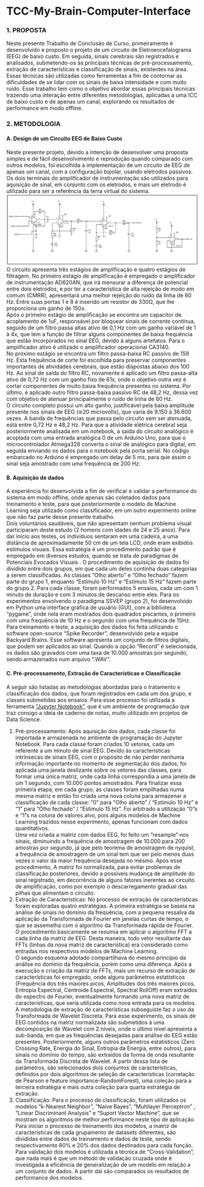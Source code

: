 # TCC-My-Brain-Computer-Interface

### 1. PROPOSTA

Neste presente Trabalho de Conclusão de Curso, primeiramente é desenvolvido e proposto o projeto de um circuito de Eletroencefalograma (EEG) de baixo custo. Em seguida, sinais cerebrais são registrados e analisados, submetendo-os às principais técnicas de pré-processamento, extração de características e classificação de sinais, existentes na área. Essas técnicas são utilizadas como ferramentas a fim de contornar as dificuldades de se lidar com os sinais de baixa intensidade e com muito ruído. Esse trabalho tem como o objetivo abordar essas principais técnicas trazendo uma interação entre diferentes metodologias, aplicadas a uma ICC de baixo custo e de apenas um canal, explorando os resultados de performance em modo offline.

### 2. METODOLOGIA

 #### A. Design de um Circuito EEG de Baixo Custo
  Neste presente projeto, devido a intenção de desenvolver uma proposta simples e de fácil desenvolvimento e reprodução quando comparado com outros modelos, foi escolhida a implementação de um circuito de EEG de apenas um canal, com a configuração bipolar, usando eletrodos passivos. Os dois terminais do amplificador de instrumentação são utilizados para aquisição de sinal, em conjunto com os eletrodos, e mais um eletrodo é utilizado para ser a referência da terra virtual do sistema.<br>
![circ logo](/pic/circ.PNG)
  O circuito apresenta três estágios de amplificação e quatro estágios de filtragem. No primeiro estágio de amplificação é empregado o amplificador de instrumentação AD620AN, que irá mensurar a diferença de potencial entre dois eletrodos, e por ter a característica de alta rejeição de modo em comum (CMRR), apresentará uma melhor rejeição do ruído da linha de 60 Hz. Entre suas portas 1 e 8 é inserido um resistor de 330Ω, que lhe proporciona um ganho de 150x.<br>
Após o primeiro estágio de amplificação se encontra um capacitor de acoplamento de 1uF, responsável por bloquear sinais de corrente contínua, seguido de um filtro passa altas ativo de 0,1 Hz com um ganho variável de 1 à 4x, que tem a função de filtrar alguns componentes de baixa frequência que estão incorporados no sinal EEG, devido à alguns artefatos. Para o amplificador ativo é utilizado o amplificador operacional CA3140.<br>
  No próximo estágio se encontra um filtro passa-baixa RC passivo de 159 Hz. Esta frequência de corte foi escolhida para preservar componentes importantes de atividades cerebrais, que estão dispostas abaixo dos 100 Hz.
Ao sinal de saída do filtro RC, novamente é aplicado um filtro passa-alta ativo de 0,72 Hz com um ganho fixo de 61x, onde o objetivo outra vez é cortar componentes de muito baixa frequência presentes no sistema.
Por último, é aplicado outro filtro passa-baixa passivo RC de 48,2 Hz, dessa vez com objetivo de atenuar principalmente o ruído de linha de 60 Hz.<br>
  O circuito completo possui um alto ganho, justificável pela baixa amplitude presente nos sinais de EEG (≅20 microvolts), que varia de 9.150 à 36.600 vezes. A banda de frequências que passa pelo circuito sem ser atenuada, está entre 0,72 Hz e 48,2 Hz. Para que a atividade elétrica cerebral seja posteriormente analisada em um notebook, a saída do circuito analógico é acoplada com uma entrada analógica 0 de um Arduino Uno, para que o microcontrolador Atmega328 converta o sinal de analógico para digital, em seguida enviando os dados para o notebook pela porta serial. No código embarcado no Arduino é empregado um delay de 5 ms, para que assim o sinal seja amostrado com uma frequência de 200 Hz.<br>

 #### B. Aquisição de dados

  A experiência foi desenvolvida a fim de verificar e validar a performance do sistema em modo offline, onde apenas são coletados dados para treinamento e teste, para que posteriormente o modelo de Machine Learning seja utilizado como classificador, em um outro experimento online que não faz parte desse presente trabalho.<br>
  Dois voluntários saudáveis, que não apresentam nenhum problema visual participaram deste estudo (2 homens com idades de 24 e 25 anos). Para dar início aos testes, os indivíduos sentaram em uma cadeira, a uma distância de aproximadamente 50 cm de um tela LCD, onde eram exibidos estímulos visuais. Essa estratégia é um procedimento padrão que é empregado em diversos estudos, quando se trata de paradigmas de Potenciais Evocados Visuais . O procedimento de aquisição de dados foi dividido entre dois grupos, em que cada um deles continha duas categorias a serem classificadas. As classes “Olho aberto” e “Olho fechado” fazem parte do grupo 1, enquanto “Estímulo 10 Hz” e “Estímulo 15 Hz” fazem parte do grupo 2. Para cada classe, foram performados 5 ensaios, cada um com 1 minuto de duração e com 3 minutos de descanso entre eles. Para os experimentos envolvendo o paradigma SSVEP (grupo 2), foi desenvolvido em Python uma interface gráfica de usuário (GUI), com a biblioteca “pygame”, onde nela eram mostrados dois quadrados piscantes, o primeiro com uma frequência de 10 Hz e o segundo com uma frequência de 15Hz.<br>
  Para treinamento e teste, a aquisição dos dados foi feita utilizando o software open-source “Spike Recorder”, desenvolvido pela a equipe Backyard Brains. Esse software apresenta um conjunto de filtros digitais, que podem ser aplicados ao sinal. Quando a opção “Record” é selecionada, os dados são gravados com uma taxa de 10.000 amostras por segundo, sendo armazenados num arquivo “.WAV”.<br>


 #### C. Pré-processamento, Extração de Características e Classificação

  A seguir são listadas as metodologias abordadas para o tratamento e classificação dos dados, que foram registrados em cada um dos grupo, e classes submetidas aos ensaios. Para esse processo foi utilizada a ferramenta [“Jupyter Notebook”](https://github.com/maods2/TCC-My-Brain-Computer-Interface/blob/master/Notebook%205.0%20-%20Eyes%20Closed%20Dataset.ipynb), que é um ambiente de programação que traz consigo a ideia de caderno de notas, muito utilizado em projetos de Data Science.<br>
  1) Pré-processamento: Após aquisição dos dados, cada classe foi importada e armazenada no ambiente de programação do Jupyter Notebook. Para cada classe foram criados 10 vetores, cada um referente a um minuto de sinal EEG. Devido às características intrínsecas de sinais EEG, com o propósito de não perder nenhuma informação importante no momento de segmentação dos dados, foi aplicada uma janela deslizante  sobre os vetores das classes, para formar uma única matriz, onde cada linha correspondia a uma janela de um 1 segundo, com 10.000 pontos amostrados. Para finalizar essa primeira etapa, em cada grupo, as classes foram empilhadas numa mesma matriz e então foi criada uma nova coluna para armazenar a classificação de cada classe: “0” para “Olho aberto” / “Estímulo 10 Hz” e “1” para “Olho fechado” / “Estímulo 15 Hz”. Foi arbitrado a utilização “0”s e “1”s na coluna de valores alvo, pois alguns modelos de Machine Learning trazidos nesse experimento, apenas funcionam com dados quantitativos.<br>
Uma vez criada a matriz com dados EEG, foi feito um “resample” nos sinais, diminuindo a frequência de amostragem de 10.000 para 200 amostras por segundo, já que pelo teorema de amostragem de nyquist, a frequência de amostragem de um sinal tem que ser pelo menos duas vezes o valor da maior frequência desejada no mesmo. Após esse procedimento, A matriz foi normalizada, para evitar problemas de classificação posteriores, devido a possiveis mudança de amplitude do sinal registrado, em decorrência de alguns fatores inerentes ao circuito de amplificação, como por exemplo o descarregamento gradual das pilhas que alimentam o circuito.<br>
  2) Extração de Características: No processo de extração de características foram exploradas quatro estratégias.
A primeira estratégia se baseia na análise de sinais no domínio da frequência, com a pequena ressalva da aplicação da Transformada de Fourier em janelas curtas de tempo, o que se assemelha com o algoritmo da Transformada rápida de Fourier. O procedimento basicamente se resumia em aplicar o algoritmo FFT a cada linha da matriz de EEG. Desta maneira, todo vetor resultante das FFTs (linhas da nova matriz de característica) era considerado como entradas nos respectivos modelos de Machine Learning.<br>
O segundo esquema adotado compartilhava do mesmo princípio da análise no domínio da frequência, porém como uma diferença. Após a execução e criação da matriz de FFTs, mais um recurso de extração de características foi empregado, onde alguns parâmetros estatísticos (Frequência dos três maiores picos, Amplitudes dos três maiores picos, Entropia Espectral, Centroide Espectral, Spectral RollOff) eram extraídos do espectro de Fourier, eventualmente formando uma nova matriz de características, que seria utilizada como nova entrada para os modelos.<br>
A metodologia de extração de características subseguiste faz o uso da Transformada de Wavelet Discreta. Para esse experimento, os sinais de EEG contidos na matriz normalizada são submetidos à uma decomposição de Wavelet com 2 níveis, onde o último nível apresenta a sub-banda, em que as frequências desejadas para análise do EEG estão presentes. Posteriormente, alguns outros parâmetros estatísticos (Zero Crossing Rate, Energia do Sinal, Entropia da Energia, entre outros), para sinais no domínio do tempo, são extraídos da forma de onda resultante da Transformada Discreta de Wavelet. A partir dessa lista de parâmetros, são selecionados dois conjuntos de características, definidos por dois algoritmos de seleção de características (correlação de Pearson e feature importance-RandomForest), uma coleção para a terceira estratégia e mais outra coleção para quarta estratégia de extração.<br>
  3) Classificação: Para o processo de classificação, foram utilizados os modelos “k-Nearest Neighbor”, “Naive Bayes”, “Multilayer Perceptron” , “Linear Discriminant Analysis” e “Suport Vector Machine”, que se mostram os algoritmos de melhor performance neste tipo de aplicação.<br>
Para iniciar o processo de treinamento dos modelos, a matriz de características de cada grupamento de datasets diferentes, são divididas entre dados de treinamento e dados de teste, sendo respectivamente 80% e 20% dos dados destinados para cada função. Para validação dos modelos é utilizada a técnica de “Cross-Validation”, que nada mais é que um método de validação cruzada onde é investigada a eficiência de generalização de um modelo em relação a um conjunto de dados. A partir daí são comparados os resultados de performance dos modelos.<br>

